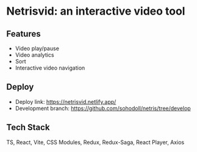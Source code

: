 # Netrisvid: an interactive video tool

## Features

- Video play/pause
- Video analytics
- Sort
- Interactive video navigation

## Deploy

- Deploy link: https://netrisvid.netlify.app/
- Development branch: https://github.com/sohodoll/netris/tree/develop

## Tech Stack

TS, React, Vite, CSS Modules, Redux, Redux-Saga, React Player, Axios
